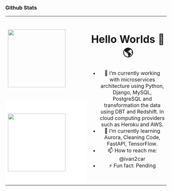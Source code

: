 
<!--
**icardenas/icardenas** is a ✨ _special_ ✨ repository because its `README.md` (this file) appears on your GitHub profile.

Here are some ideas to get you started:

- 🔭 I’m currently working on ...
- 🌱 I’m currently learning ...
- 👯 I’m looking to collaborate on ...
- 🤔 I’m looking for help with ...
- 💬 Ask me about ...
- 📫 How to reach me: ...
- 😄 Pronouns: ...
- ⚡ Fun fact: ...
-->


### Github Stats



<table style="border: 0">
<tr style="border: 0">
<td width="50%" style="border: 0"><img height="180em" src="https://github-readme-stats.vercel.app/api?username=icardenas&show_icons=true&hide_border=true&&count_private=true&include_all_commits=true&layout=compact&hide_stars=false" /></td>
<td rowspan="2"><div style="width: 100%;
    	text-align: center;
    	padding: 5px;">
  <h1> Hello Worlds 👋🌎 </h1>
  
- 🔭 I’m currently working with microservices architecture using Python, Django, MySQL, PostgreSQL and transformation the data using DBT and Redshift. In cloud computing providers such as Heroku and AWS.
- 🌱 I’m currently learning Aurora, Cleaning Code, FastAPI, TensorFlow.
- 📫 How to reach me: @ivan2car
- ⚡ Fun fact: Pending
    <br /> <br />
 <div>
</td>
</tr>
<tr style="border: 0; background: white">
<td style="background: white"><img height="180em" src="https://github-readme-stats.vercel.app/api/top-langs/?username=icardenas&layout=compact" />
</td>
</tr>
</table>

